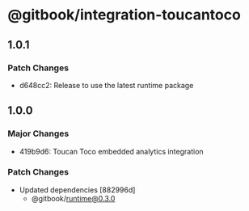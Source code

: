 # @gitbook/integration-toucantoco

## 1.0.1

### Patch Changes

-   d648cc2: Release to use the latest runtime package

## 1.0.0

### Major Changes

-   419b9d6: Toucan Toco embedded analytics integration

### Patch Changes

-   Updated dependencies [882996d]
    -   @gitbook/runtime@0.3.0
